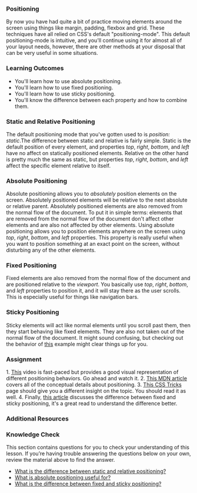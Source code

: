 ### Positioning

By now you have had quite a bit of practice moving elements around the screen using things like margin, padding, flexbox and grid. These techniques have all relied on CSS's default "positioning-mode". This default positioning-mode is intuitive, and you'll continue using it for almost all of your layout needs, however, there are other methods at your disposal that can be very useful in some situations.

### Learning Outcomes
 - You'll learn how to use absolute positioning.
 - You'll learn how to use fixed positioning.
 - You'll learn how to use sticky positioning.
 - You'll know the difference between each property and how to combine them.

### Static and Relative Positioning
The default positioning mode that you've gotten used to is _position: static_.The difference between static and relative is fairly simple. Static is the default position of every element, and properties _top_, _right_, _bottom_, and _left_ have no affect on statically positioned elements. Relative on the other hand is pretty much the same as static, but properties  _top_, _right_, _bottom_, and _left_ affect the specific element relative to itself.

### Absolute Positioning
Absolute positioning allows you to _absolutely_ position elements on the screen. Absolutely positioned elements will be relative to the next absolute or relative parent. Absolutely positioned elements are also removed from the normal flow of the document. To put it in simple terms: elements that are removed from the normal flow of the document don't affect other elements and are also not affected by other elements. Using absolute positioning allows you to position elements anywhere on the screen using  _top_, _right_, _bottom_, and _left_ properties. This property is really useful when you want to position something at an exact point on the screen, without disturbing any of the other elements.

### Fixed Positioning 
Fixed elements are also removed from the normal flow of the document and are positioned relative to the _viewport_. You basically use  _top_, _right_, _bottom_, and _left_ properties to position it, and it will stay there as the user scrolls. This is especially useful for things like navigation bars.

### Sticky Positioning
Sticky elements will act like normal elements until you scroll past them, then they start behaving like fixed elements. They are also not taken out of the normal flow of the document. It might sound confusing, but checking out the behavior of <a href="https://codepen.io/theanam/pen/MPLBYy">this</a> example might clear things up for you.

### Assignment
<div class="lesson-content__panel" markdown="1">
1. <a href="https://www.youtube.com/watch?v=jx5jmI0UlXU">This</a> video is fast-paced but provides a good visual representation of different positioning behaviors. Go ahead and watch it.
2. <a href="https://developer.mozilla.org/en-US/docs/Web/CSS/position">This MDN article</a> covers all of the conceptual details about positioning. 
3. <a href="https://css-tricks.com/absolute-relative-fixed-positioining-how-do-they-differ/">This CSS Tricks</a> page should give you a different insight on the topic. You should read it as well.
4. Finally, <a href="https://www.kevinpowell.co/article/positition-fixed-vs-sticky/">this article</a> discusses the difference between fixed and sticky positioning, it's a great read to understand the difference better.
</div>

### Additional Resources

### Knowledge Check
This section contains questions for you to check your understanding of this lesson. If you’re having trouble answering the questions below on your own, review the material above to find the answer.

- <a class="knowledge-check-link" href="#static-and-relative-positioning">What is the difference between static and relative positioning?</a>
- <a class="knowledge-check-link" href="#absolute-positioning">What is absolute positioning useful for?</a>
- <a class="knowledge-check-link" href="https://www.kevinpowell.co/article/positition-fixed-vs-sticky/">What is the difference between fixed and sticky positioning?</a>